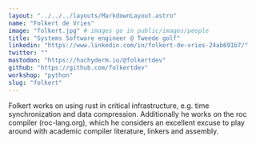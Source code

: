 ```yaml
---
layout: "../../../layouts/MarkdownLayout.astro"
name: "Folkert de Vries"
image: "folkert.jpg" # images go in public/images/people
title: "Systems Software engineer @ Tweede golf"
linkedin: "https://www.linkedin.com/in/folkert-de-vries-24ab691b7/"
twitter: ""
mastodon: "https://hachyderm.io/@folkertdev"
github: "https://github.com/folkertdev"
workshop: "python"
slug: "folkert"
---
```


Folkert works on using rust in critical infrastructure, e.g. time synchronization and data compression. Additionally he works on the roc compiler (roc-lang.org), which he considers an excellent excuse to play around with academic compiler literature, linkers and assembly.